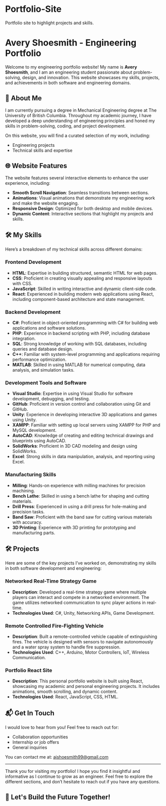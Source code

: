 # Portfolio-Site
 Portfolio site to highlight projects and skills.

# Avery Shoesmith - Engineering Portfolio

Welcome to my engineering portfolio website! My name is **Avery Shoesmith**, and I am an engineering student passionate about problem-solving, design, and innovation. This website showcases my skills, projects, and achievements in both software and engineering domains.

## 🚀 About Me

I am currently pursuing a degree in Mechanical Engineering degree at The University of British Columbia. Throughout my academic journey, I have developed a deep understanding of engineering principles and honed my skills in problem-solving, coding, and project development.

On this website, you will find a curated selection of my work, including:

- Engineering projects
- Technical skills and expertise

## 🌐 Website Features

The website features several interactive elements to enhance the user experience, including:

- **Smooth Scroll Navigation**: Seamless transitions between sections.
- **Animations**: Visual animations that demonstrate my engineering work and make the website engaging.
- **Responsive Design**: Optimized for both desktop and mobile devices.
- **Dynamic Content**: Interactive sections that highlight my projects and skills.

## 🛠️ My Skills

Here’s a breakdown of my technical skills across different domains:

### Frontend Development
- **HTML**: Expertise in building structured, semantic HTML for web pages.
- **CSS**: Proficient in creating visually appealing and responsive layouts with CSS.
- **JavaScript**: Skilled in writing interactive and dynamic client-side code.
- **React**: Experienced in building modern web applications using React, including component-based architecture and state management.

### Backend Development
- **C#**: Proficient in object-oriented programming with C# for building web applications and software solutions.
- **PHP**: Experience in backend scripting with PHP, including database integration.
- **SQL**: Strong knowledge of working with SQL databases, including queries and database design.
- **C++**: Familiar with system-level programming and applications requiring performance optimization.
- **MATLAB**: Skilled in using MATLAB for numerical computing, data analysis, and simulation tasks.

### Development Tools and Software
- **Visual Studio**: Expertise in using Visual Studio for software development, debugging, and testing.
- **GitHub**: Proficient in version control and collaboration using Git and GitHub.
- **Unity**: Experience in developing interactive 3D applications and games using Unity.
- **XAMPP**: Familiar with setting up local servers using XAMPP for PHP and MySQL development.
- **AutoCAD**: Knowledge of creating and editing technical drawings and blueprints using AutoCAD.
- **SolidWorks**: Proficient in 3D CAD modeling and design using SolidWorks.
- **Excel**: Strong skills in data manipulation, analysis, and reporting using Excel.

### Manufacturing Skills
- **Milling**: Hands-on experience with milling machines for precision machining.
- **Bench Lathe**: Skilled in using a bench lathe for shaping and cutting materials.
- **Drill Press**: Experienced in using a drill press for hole-making and precision tasks.
- **Band Saw**: Proficient with the band saw for cutting various materials with accuracy.
- **3D Printing**: Experience with 3D printing for prototyping and manufacturing parts.

## 🛠️ Projects

Here are some of the key projects I’ve worked on, demonstrating my skills in both software development and engineering:

### **Networked Real-Time Strategy Game**
- **Description**: Developed a real-time strategy game where multiple players can interact and compete in a networked environment. The game utilizes networked communication to sync player actions in real-time.
- **Technologies Used**: C#, Unity, Networking APIs, Game Development.

### **Remote Controlled Fire-Fighting Vehicle**
- **Description**: Built a remote-controlled vehicle capable of extinguishing fires. The vehicle is designed with sensors to navigate autonomously and a water spray system to handle fire suppression.
- **Technologies Used**: C++, Arduino, Motor Controllers, IoT, Wireless Communication.

### **Portfolio React Site**
- **Description**: This personal portfolio website is built using React, showcasing my academic and personal engineering projects. It includes animations, smooth scrolling, and dynamic content.
- **Technologies Used**: React, JavaScript, CSS, HTML.

## 📬 Get In Touch

I would love to hear from you! Feel free to reach out for:

- Collaboration opportunities
- Internship or job offers
- General inquiries

You can contact me at: ajshoesmith99@gmail.com  

---

Thank you for visiting my portfolio! I hope you find it insightful and informative as I continue to grow as an engineer. Feel free to explore the different sections, and don’t hesitate to reach out if you have any questions.

## 🚀 Let's Build the Future Together!
